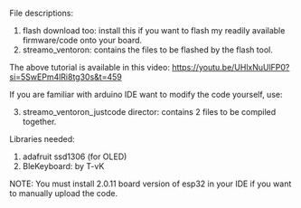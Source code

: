 File descriptions:

1. flash download too: install this if you want to flash my readily available firmware/code onto your board.
2. streamo_ventoron: contains the files to be flashed by the flash tool.

The above tutorial is available in this video:
https://youtu.be/UHlxNuUlFP0?si=5SwEPm4lRi8tg30s&t=459


If you are familiar with arduino IDE want to modify the code yourself, use:

3. streamo_ventoron_justcode director: contains 2 files to be compiled together.

Libraries needed: 
1. adafruit ssd1306 (for OLED)
2. BleKeyboard: by T-vK

NOTE: You must install 2.0.11 board version of esp32 in your IDE if you want to manually upload the code.
